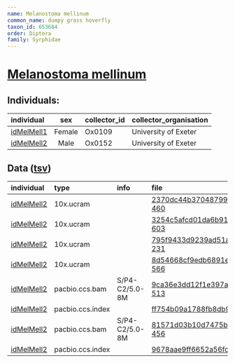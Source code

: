 ```yaml
---
name: Melanostoma mellinum
common_name: dumpy grass hoverfly
taxon_id: 653684
order: Diptera
family: Syrphidae
---
```


# [Melanostoma mellinum](https://www.ebi.ac.uk/ena/data/taxonomy/v1/taxon/tax-id/653684)

## Individuals:

| individual | sex | collector_id | collector_organisation |
| :--------- | :-: | :----------- | :--------------------- |
| [idMelMell1](idMelMell1.md) | Female | Ox0109 | University of Exeter |
| [idMelMell2](idMelMell2.md) | Male | Ox0152 | University of Exeter |

## Data ([tsv](Melanostoma_mellinum_data.tsv))

| individual | type | info | file |
| :--------- | :--- | :--- | :--- |
| [idMelMell2](idMelMell2.md) | 10x.ucram |  | [2370dc44b37048799e1b86875b66a863-460](https://darwin.cog.sanger.ac.uk/insects/Melanostoma_mellinum/idMelMell2/genomic_data/10x/33254_2%235.cram) |
| [idMelMell2](idMelMell2.md) | 10x.ucram |  | [3254c5afcd01da6b914bd3436ab82bc2-603](https://darwin.cog.sanger.ac.uk/insects/Melanostoma_mellinum/idMelMell2/genomic_data/10x/33254_2%236.cram) |
| [idMelMell2](idMelMell2.md) | 10x.ucram |  | [795f9433d9239ad51aec53b34ac47a4a-231](https://darwin.cog.sanger.ac.uk/insects/Melanostoma_mellinum/idMelMell2/genomic_data/10x/33254_2%237.cram) |
| [idMelMell2](idMelMell2.md) | 10x.ucram |  | [8d54668cf9edb6891e9c5b23265b987e-566](https://darwin.cog.sanger.ac.uk/insects/Melanostoma_mellinum/idMelMell2/genomic_data/10x/33254_2%238.cram) |
| [idMelMell2](idMelMell2.md) | pacbio.ccs.bam | S/P4-C2/5.0-8M | [9ca36e3dd12f1e397ac7e538deec2b67-513](https://darwin.cog.sanger.ac.uk/insects/Melanostoma_mellinum/idMelMell2/genomic_data/pacbio/m64089_200215_175654.ccs.bam) |
| [idMelMell2](idMelMell2.md) | pacbio.ccs.index |  | [ff754b09a1788fb8db99f6a197ae3f16](https://darwin.cog.sanger.ac.uk/insects/Melanostoma_mellinum/idMelMell2/genomic_data/pacbio/m64089_200215_175654.ccs.bam.pbi) |
| [idMelMell2](idMelMell2.md) | pacbio.ccs.bam | S/P4-C2/5.0-8M | [81571d03b10d7475b77e823297ed2870-456](https://darwin.cog.sanger.ac.uk/insects/Melanostoma_mellinum/idMelMell2/genomic_data/pacbio/m64094_191126_131532.bc1021_BAK8B_OA--bc1021_BAK8B_OA.ccs.bam) |
| [idMelMell2](idMelMell2.md) | pacbio.ccs.index |  | [9678aae9ff6652a56fc13380bbb8f06c](https://darwin.cog.sanger.ac.uk/insects/Melanostoma_mellinum/idMelMell2/genomic_data/pacbio/m64094_191126_131532.bc1021_BAK8B_OA--bc1021_BAK8B_OA.ccs.bam.pbi) |
